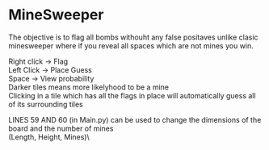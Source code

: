 # MineSweeper
The objective is to flag all bombs withouht any false positaves unlike clasic minesweeper where if you reveal all spaces which are not mines you win.

Right click → Flag\
Left Click → Place Guess\
Space → View probability\
Darker tiles means more likelyhood to be a mine\
Clicking in a tile which has all the flags in place will automatically guess all of its surrounding tiles

LINES 59 AND 60 (in Main.py) can be used to change the dimensions of the board and the number of mines\
(Length, Height, Mines)\


